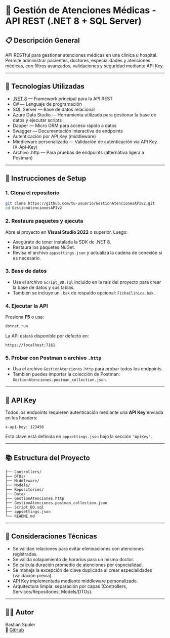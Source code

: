 # 🏥 Gestión de Atenciones Médicas - API REST (.NET 8 + SQL Server)

## 📋 Descripción General

API RESTful para gestionar atenciones médicas en una clínica u hospital. Permite administrar pacientes, doctores, especialidades y atenciones médicas, con filtros avanzados, validaciones y seguridad mediante API Key.

---

## 🧰 Tecnologías Utilizadas

- [.NET 8](https://dotnet.microsoft.com/) — Framework principal para la API REST
- C# — Lenguaje de programación
- SQL Server — Base de datos relacional
- Azure Data Studio — Herramienta utilizada para gestionar la base de datos y ejecutar scripts
- Dapper — Micro ORM para acceso rápido a datos
- Swagger — Documentación interactiva de endpoints
- Autenticación por API Key (middleware)
- Middleware personalizado — Validación de autenticación vía API Key (X-Api-Key)
- Archivo .http — Para pruebas de endpoints (alternativa ligera a Postman)

---

## 🚀 Instrucciones de Setup

### 1. Clona el repositorio

```bash
git clone https://github.com/tu-usuario/GestionAtencionesAPIv2.git
cd GestionAtencionesAPIv2
```

### 2. Restaura paquetes y ejecuta

Abre el proyecto en **Visual Studio 2022** o superior. Luego:

- Asegúrate de tener instalada la SDK de .NET 8.
- Restaura los paquetes NuGet.
- Revisa el archivo `appsettings.json` y actualiza la cadena de conexión si es necesario.

### 3. Base de datos

- Usa el archivo `Script_BD.sql` incluido en la raíz del proyecto para crear la base de datos y sus tablas.
- También se incluye un `.bak` de respaldo opcional: `FichaClinica.bak`.

### 4. Ejecutar la API

Presiona **F5** o usa:

```bash
dotnet run
```

La API estará disponible por defecto en:

```
https://localhost:7161
```

### 5. Probar con Postman o archivo `.http`

- Usa el archivo `GestionAtenciones.http` para probar todos los endpoints.
- También puedes importar la colección de Postman: `GestionAtenciones.postman_collection.json`.

---

## 🔐 API Key

Todos los endpoints requieren autenticación mediante una **API Key** enviada en los headers:

```
x-api-key: 123456
```

Esta clave está definida en `appsettings.json` bajo la sección `"ApiKey"`.

---

## 📚 Estructura del Proyecto

```
├── Controllers/
├── DTOs/
├── Middleware/
├── Models/
├── Repositories/
├── Data/
├── GestionAtenciones.http
├── GestionAtenciones.postman_collection.json
├── Script_BD.sql
├── appsettings.json
└── README.md
```

---

## 📌 Consideraciones Técnicas

- Se validan relaciones para evitar eliminaciones con atenciones registradas.
- Se valida solapamiento de horarios para un mismo doctor.
- Se calcula duración promedio de atenciones por especialidad.
- Se maneja la excepción de clave duplicada al crear especialidades (validación previa).
- API Key implementada mediante middleware personalizado.
- Arquitectura limpia: separación por capas (Controllers, Services/Repositories, Models/DTOs).

---

## 👨‍💻 Autor

Bastián Spuler  
🔗 [GitHub](https://github.com/andrxxsv122)
